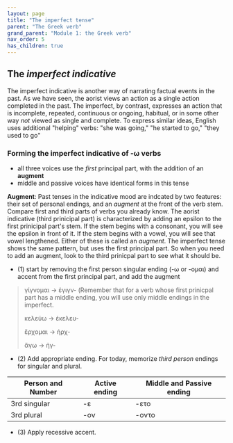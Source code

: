 ```yaml
---
layout: page
title: "The imperfect tense"
parent: "The Greek verb"
grand_parent: "Module 1: the Greek verb"
nav_order: 5
has_children: true
---
```


## The *imperfect indicative*

The imperfect indicative is another way of narrating factual events in the past. 
As we have seen, the aorist views an action as a single action completed in the past. 
The imperfect, by contrast, expresses an action that is incomplete, repeated, continuous or ongoing, habitual, or in some other way *not* viewed as single and complete. To express similar ideas, English uses additional "helping" verbs: "she was going," "he started to go," "they used to go"


### Forming the imperfect indicative of -ω verbs

- all three voices use the *first* principal part, with the addition of an **augment**
- middle and passive voices have identical forms in this tense

**Augment**:
Past tenses in the indicative mood are indcated by two features: their set of personal endings, and an *augment* at the front of the verb stem.
Compare first and third parts of verbs you already know. The aorist indicative (third prinicipal part) is characterized by adding an epsilon to the first prinicipal part's stem. If the stem begins with a consonant, you will see the epsilon in front of it. If the stem begins with a vowel, you will see that vowel lengthened. Either of these is called an *augment*. The imperfect tense shows the same pattern, but uses the first principal part. So when you need to add an augment, look to the third prinicpal part to see what it should be. 

- (1) start by removing the first person singular ending (-ω or -ομαι) and accent from the first principal part, and add the augment 

> γίγνομαι -> ἐγιγν- (Remember that for a verb whose first prinicpal part has a middle ending, you will use only middle endings in the imperfect.
>
> κελεύω -> ἐκελευ-
>
> ἔρχομαι -> ἠρχ-
>
> ἄγω -> ἠγ-


- (2) Add appropriate ending.  For today, memorize *third person* endings for singular and plural.

| Person and Number | Active ending | Middle and Passive ending |
| --- | --- | --- |
| 3rd singular |  -ε | -ετο |
| 3rd plural | -ον | -οντο |


- (3) Apply recessive accent.  




